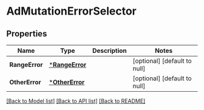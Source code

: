 # AdMutationErrorSelector

## Properties
Name | Type | Description | Notes
------------ | ------------- | ------------- | -------------
**RangeError** | [***RangeError**](RangeError.md) |  | [optional] [default to null]
**OtherError** | [***OtherError**](OtherError.md) |  | [optional] [default to null]

[[Back to Model list]](../README.md#documentation-for-models) [[Back to API list]](../README.md#documentation-for-api-endpoints) [[Back to README]](../README.md)

